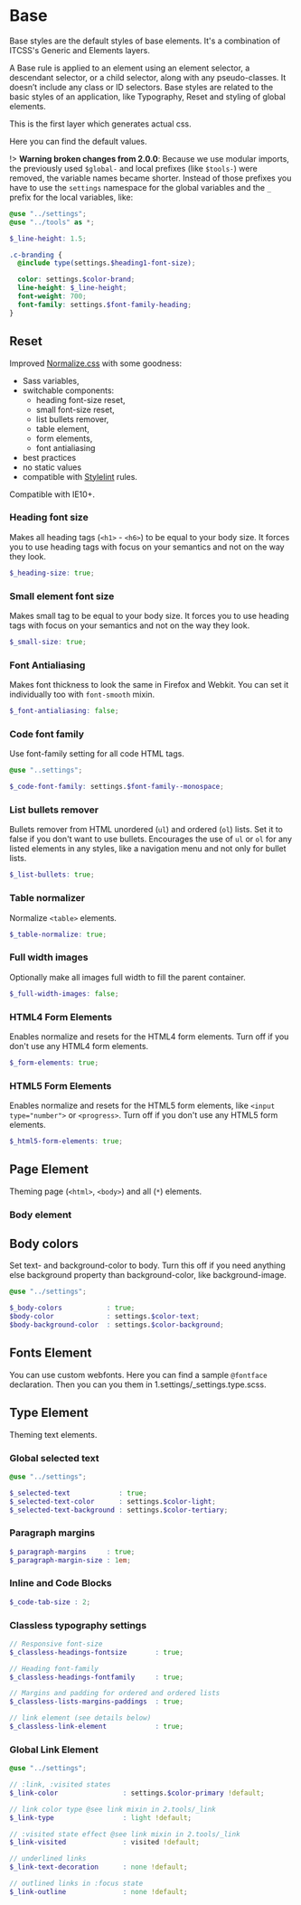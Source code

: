 # Base

Base styles are the default styles of base elements. It's a combination of
ITCSS's Generic and Elements layers.

A Base rule is applied to an element using an element selector, a
descendant selector, or a child selector, along with any pseudo-classes.
It doesn’t include any class or ID selectors. Base styles are related to
the basic styles of an application, like Typography, Reset and styling
of global elements.

This is the first layer which generates actual css.

Here you can find the default values.

!> **Warning broken changes from 2.0.0**: Because we use modular imports,
the previously used `$global-` and local prefixes (like `$tools-`) were
removed, the variable names became shorter. Instead of those prefixes you
have to use the `settings` namespace for the global variables and the `_`
prefix for the local variables, like:

```scss
@use "../settings";
@use "../tools" as *;

$_line-height: 1.5;

.c-branding {
  @include type(settings.$heading1-font-size);

  color: settings.$color-brand;
  line-height: $_line-height;
  font-weight: 700;
  font-family: settings.$font-family-heading;
}
```

## Reset

Improved [Normalize.css](https://github.com/necolas/normalize.css) with
some goodness:
- Sass variables,
- switchable components:
  - heading font-size reset,
  - small font-size reset,
  - list bullets remover,
  - table element,
  - form elements,
  - font antialiasing
- best practices
- no static values
- compatible with [Stylelint](https://stylelint.io/user-guide/rules) rules.

Compatible with IE10+.

### Heading font size

Makes all heading tags (`<h1>` - `<h6>`) to be equal to your body size.
It forces you to use heading tags with focus on your semantics and not
on the way they look.

```scss
$_heading-size: true;
```

### Small element font size

Makes small tag to be equal to your body size.
It forces you to use heading tags with focus on your semantics and not
on the way they look.

```scss
$_small-size: true;
```

### Font Antialiasing

Makes font thickness to look the same in Firefox and Webkit.
You can set it individually too with `font-smooth` mixin.

```scss
$_font-antialiasing: false;
```

### Code font family

Use font-family setting for all code HTML tags.

```scss
@use "..settings";

$_code-font-family: settings.$font-family--monospace;
```

### List bullets remover

Bullets remover from HTML unordered (`ul`) and ordered (`ol`) lists.
Set it to false if you don't want to use bullets. Encourages the use of `ul`
or `ol` for any listed elements in any styles, like a navigation menu and not
only for bullet lists.

```scss
$_list-bullets: true;
```

### Table normalizer

Normalize `<table>` elements.

```scss
$_table-normalize: true;
```

### Full width images

Optionally make all images full width to fill the parent container.

```scss
$_full-width-images: false;
```

### HTML4 Form Elements

Enables normalize and resets for the HTML4 form elements.
Turn off if you don't use any HTML4 form elements.

```scss
$_form-elements: true;
```

### HTML5 Form Elements

Enables normalize and resets for the HTML5 form elements, like
`<input type="number">` or `<progress>`.
Turn off if you don't use any HTML5 form elements.

```scss
$_html5-form-elements: true;
```

## Page Element

Theming page (`<html>`, `<body>`) and all (`*`) elements.

### Body element

## Body colors

Set text- and background-color to body. Turn this off if you need anything
else background property than background-color, like background-image.

```scss
@use "../settings";

$_body-colors           : true;
$body-color             : settings.$color-text;
$body-background-color  : settings.$color-background;
```

## Fonts Element

You can use custom webfonts. Here you can find a sample `@fontface`
declaration. Then you can you them in 1.settings/_settings.type.scss.

## Type Element

Theming text elements.

### Global selected text

```scss
@use "../settings";

$_selected-text            : true;
$_selected-text-color      : settings.$color-light;
$_selected-text-background : settings.$color-tertiary;
```

### Paragraph margins

```scss
$_paragraph-margins     : true;
$_paragraph-margin-size : 1em;
```

### Inline and Code Blocks

```scss
$_code-tab-size : 2;
```

### Classless typography settings

```scss
// Responsive font-size
$_classless-headings-fontsize       : true;

// Heading font-family
$_classless-headings-fontfamily     : true;

// Margins and padding for ordered and ordered lists
$_classless-lists-margins-paddings  : true;

// link element (see details below)
$_classless-link-element            : true;
```

### Global Link Element

```scss
@use "../settings";

// :link, :visited states
$_link-color                : settings.$color-primary !default;

// link color type @see link mixin in 2.tools/_link
$_link-type                 : light !default;

// :visited state effect @see link mixin in 2.tools/_link
$_link-visited              : visited !default;

// underlined links
$_link-text-decoration      : none !default;

// outlined links in :focus state
$_link-outline              : none !default;
```
